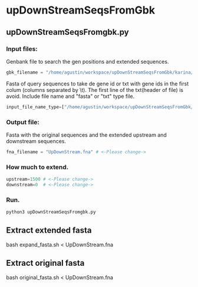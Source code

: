 # upDownStreamSeqsFromGbk

## upDownStreamSeqsFromgbk.py
### Input files:
Genbank file to search the gen positions and extended sequences.

```python
gbk_filename = "/home/agustin/workspace/upDownStreamSeqsFromGbk/karina/Tatroviride_IMI206040_0.gb" # <-Please change->
```
Fasta of query sequences to take de gene id or txt with gene ids in the first colum (columns separated by \t). The first line of the txt(header of file) is avoid.
Include file name and "fasta" or "txt" type file.

```python
input_file_name_type=["/home/agustin/workspace/upDownStreamSeqsFromGbk/karina/IDcluster10.txt","txt"] # <-Please change->
```
### Output file:
Fasta with the original sequences and the extended upstream and downstream sequences. 

```python
fna_filename = "UpDownStream.fna" # <-Please change->
```

### How much to extend.

```python
upstream=1500 # <-Please change->
downstream=0  # <-Please change->
```

### Run.

```python
python3 upDownStreamSeqsFromgbk.py
```

## Extract extended fasta
bash expand_fasta.sh < UpDownStream.fna

## Extract original fasta
bash original_fasta.sh < UpDownStream.fna


